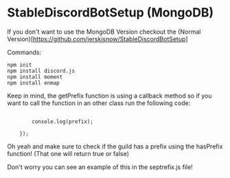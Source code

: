 # StableDiscordBotSetup (MongoDB)

If you don't want to use the MongoDB Version checkout the (Normal Version)[https://github.com/jerskisnow/StableDiscordBotSetup]

Commands:
```
npm init
npm install discord.js
npm install moment
npm install enmap
```

Keep in mind, the getPrefix function is using a callback method so if you want to call the function in an other class run the following code:
``` client.functions.getPrefix(message.guild.id, function(prefix) {

        console.log(prefix);

    });
```
Oh yeah and make sure to check if the guild has a prefix using the hasPrefix function! (That one will return true or false)

Don't worry you can see an example of this in the septrefix.js file!